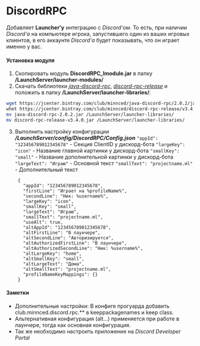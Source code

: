 # DiscordRPC
Добавляет **Launcher'у** интеграцию с *Discord'ом*. То есть, при наличии *Discord'а* на компьютере игрока, запустившего один из ваших игровых клиентов, в его аккаунте *Discord'а* будет показывать, что он играет именно у вас.
#### Установка модуля
1. Скопировать модуль **DiscordRPC_lmodule.jar** в папку **/LaunchServer/launcher-modules/**
2. Скачать библиотеки *[java-discord-rpc]*, *[discord-rpc-release]* и положить в папку **/LaunchServer/launcher-libraries/**:
```sh
wget https://jcenter.bintray.com/club/minnced/java-discord-rpc/2.0.2/java-discord-rpc-2.0.2.jar
whet https://jcenter.bintray.com/club/minnced/discord-rpc-release/v3.4.0/discord-rpc-release-v3.4.0.jar
mv java-discord-rpc-2.0.2.jar /LaunchServer/launcher-libraries/
mv discord-rpc-release-v3.4.0.jar /LaunchServer/launcher-libraries/
```
3. Выполнить настройку конфигурации ***/LaunchServer/config/DiscordRPC/Config.json***
`"appId": "123456789012345678"` - Секция ClientID у дискорд-бота
`"largeKey": "icon"` - Название главной картинки у дискорд-бота
`"smallKey": "small"` - Название дополнительной картинки у дискорд-бота
`"largeText": "Играю"` - Основной текст
`"smallText": "projectname.ml"` - Дополнительный текст

        {
          "appId": "123456789012345678",
          "firstLine": "Играет на %profileName%",
          "secondLine": "Ник: %username%",
          "largeKey": "icon",
          "smallKey": "small",
          "largeText": "Играю",
          "smallText": "projectname.ml",
          "useAlt": true,
          "altAppId": "123456789012345678",
          "altFirstLine": "В лаунчере",
          "altSecondLine": "Авторизируется",
          "altAuthorizedFirstLine": "В лаунчере",
          "altAuthorizedSecondLine": "Ник: %username%",
          "altLargeKey": "home",
          "altSmallKey": "small",
          "altLargeText": "Дома",
          "altSmallText": "projectname.ml",
          "profileNameKeyMappings": {}
        }

#### Заметки
 - Дополнительные настройки: В конфиге прогуарда добавить club.minnced.discord.rpc.** в keeppackagenames и keep class.
 - Альтернативная конфигурация (alt...) применяется при работе в лаунчере, тогда как основная конфигурация.
 - Так же необходимо настроить приложение на *Discord Developer Portal*

[java-discord-rpc]: https://jcenter.bintray.com/club/minnced/java-discord-rpc/2.0.2/java-discord-rpc-2.0.2.jar
[discord-rpc-release]: https://jcenter.bintray.com/club/minnced/discord-rpc-release/v3.4.0/discord-rpc-release-v3.4.0.jar
